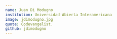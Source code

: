```yaml
---
name: Juan Di Modugno
institution: Universidad Abierta Interamericana
image: jdimodugno.jpg 
quote: Codevangelist.
github: jdimodugno
---
```

